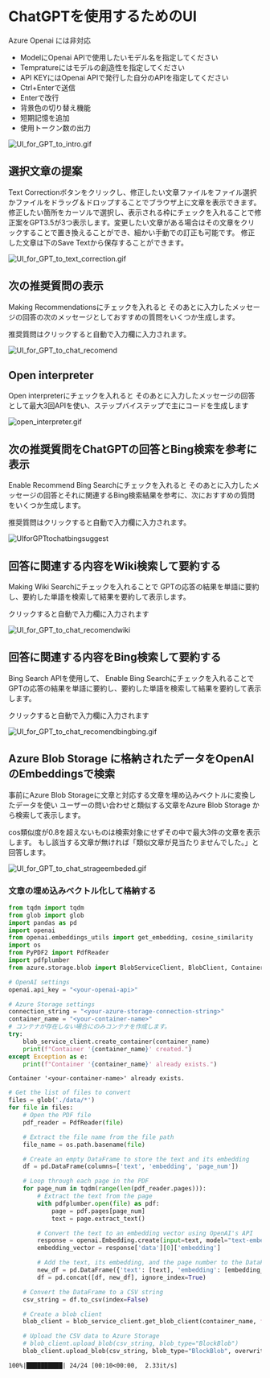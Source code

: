 # ChatGPTを使用するためのUI

Azure Openai には非対応

- ModelにOpenai APIで使用したいモデル名を指定してください
- Tempratureにはモデルの創造性を指定してください
- API KEYにはOpenai APIで発行した自分のAPIを指定してください
- Ctrl+Enterで送信
- Enterで改行
- 背景色の切り替え機能
- 短期記憶を追加
- 使用トークン数の出力

![UI_for_GPT_to_intro.gif](./UI_for_GPT_to_intro.gif)

## 選択文章の提案

Text Correctionボタンをクリックし、修正したい文章ファイルをファイル選択かファイルをドラッグ＆ドロップすることでブラウザ上に文章を表示できます。
修正したい箇所をカーソルで選択し、表示される枠にチェックを入れることで修正案をGPT3.5が3つ表示します。変更したい文章がある場合はその文章をクリックすることで置き換えることができ、細かい手動での訂正も可能です。
修正した文章は下のSave Textから保存することができます。

![UI_for_GPT_to_text_correction.gif](./UI_for_GPT_to_text_correction.gif)


## 次の推奨質問の表示

Making Recommendationsにチェックを入れると
そのあとに入力したメッセージの回答の次のメッセージとしておすすめの質問をいくつか生成します。

推奨質問はクリックすると自動で入力欄に入力されます。

![UI_for_GPT_to_chat_recomend](./UI_for_GPT_to_chat_recomend.gif)

##  Open interpreter

Open interpreterにチェックを入れると
そのあとに入力したメッセージの回答として最大3回APIを使い、ステップバイステップで主にコードを生成します

![open_interpreter.gif](./open_interpreter.gif)

## 次の推奨質問をChatGPTの回答とBing検索を参考に表示

Enable Recommend Bing Searchにチェックを入れると
そのあとに入力したメッセージの回答とそれに関連するBing検索結果を参考に、次におすすめの質問をいくつか生成します。

推奨質問はクリックすると自動で入力欄に入力されます。

![UIforGPTtochatbingsuggest](./UIforGPTtochatbingsuggest.gif)

## 回答に関連する内容をWiki検索して要約する

Making Wiki Searchにチェックを入れることで
GPTの応答の結果を単語に要約し、要約した単語を検索して結果を要約して表示します。

クリックすると自動で入力欄に入力されます

![UI_for_GPT_to_chat_recomendwiki](./UI_for_GPT_to_chat_wiki.gif)

## 回答に関連する内容をBing検索して要約する

Bing Search APIを使用して、
Enable Bing Searchにチェックを入れることで
GPTの応答の結果を単語に要約し、要約した単語を検索して結果を要約して表示します。

クリックすると自動で入力欄に入力されます

![UI_for_GPT_to_chat_recomendbingbing.gif](./UI_for_GPT_to_chat_recomendbingbing.gif)

## Azure Blob Storage に格納されたデータをOpenAIのEmbeddingsで検索

事前にAzure Blob Storageに文章と対応する文章を埋め込みベクトルに変換したデータを使い
ユーザーの問い合わせと類似する文章をAzure Blob Storage から検索して表示します。

cos類似度が0.8を超えないものは検索対象にせずその中で最大3件の文章を表示します。
もし該当する文章が無ければ「類似文章が見当たりませんでした。」と回答します。

![UI_for_GPT_to_chat_strageembeded.gif](./UI_for_GPT_to_chat_strageembeded.gif)

### 文章の埋め込みベクトル化して格納する

```python
from tqdm import tqdm
from glob import glob
import pandas as pd
import openai
from openai.embeddings_utils import get_embedding, cosine_similarity
import os
from PyPDF2 import PdfReader
import pdfplumber
from azure.storage.blob import BlobServiceClient, BlobClient, ContainerClient

# OpenAI settings
openai.api_key = "<your-openai-api>"

# Azure Storage settings
connection_string = "<your-azure-storage-connection-string>"
container_name = "<your-container-name>"
# コンテナが存在しない場合にのみコンテナを作成します。
try:
    blob_service_client.create_container(container_name)
    print(f"Container '{container_name}' created.")
except Exception as e:
    print(f"Container '{container_name}' already exists.")
```

    Container '<your-container-name>' already exists.



```python
# Get the list of files to convert
files = glob('./data/*')
for file in files:
    # Open the PDF file
    pdf_reader = PdfReader(file)

    # Extract the file name from the file path
    file_name = os.path.basename(file)

    # Create an empty DataFrame to store the text and its embedding
    df = pd.DataFrame(columns=['text', 'embedding', 'page_num'])

    # Loop through each page in the PDF
    for page_num in tqdm(range(len(pdf_reader.pages))):
        # Extract the text from the page
        with pdfplumber.open(file) as pdf:
            page = pdf.pages[page_num]
            text = page.extract_text()

        # Convert the text to an embedding vector using OpenAI's API
        response = openai.Embedding.create(input=text, model="text-embedding-ada-002")
        embedding_vector = response['data'][0]['embedding']

        # Add the text, its embedding, and the page number to the DataFrame
        new_df = pd.DataFrame({'text': [text], 'embedding': [embedding_vector], 'page_num': [page_num]})
        df = pd.concat([df, new_df], ignore_index=True)

    # Convert the DataFrame to a CSV string
    csv_string = df.to_csv(index=False)

    # Create a blob client
    blob_client = blob_service_client.get_blob_client(container_name, f'{file_name}.csv')

    # Upload the CSV data to Azure Storage
    # blob_client.upload_blob(csv_string, blob_type="BlockBlob")
    blob_client.upload_blob(csv_string, blob_type="BlockBlob", overwrite=True)

```

    100%|██████████| 24/24 [00:10<00:00,  2.33it/s]

